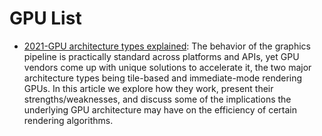 # GPU List

- [2021-GPU architecture types explained](https://rastergrid.com/blog/gpu-tech/2021/07/gpu-architecture-types-explained/): The behavior of the graphics pipeline is practically standard across platforms and APIs, yet GPU vendors come up with unique solutions to accelerate it, the two major architecture types being tile-based and immediate-mode rendering GPUs. In this article we explore how they work, present their strengths/weaknesses, and discuss some of the implications the underlying GPU architecture may have on the efficiency of certain rendering algorithms.
